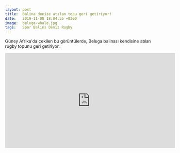 ```yaml
---
layout: post
title:  Balina denize atılan topu geri getiriyor!
date:   2019-11-08 18:04:55 +0300
image:  beluga-whale.jpg
tags:   Spor Balina Deniz Rugby 
---
```

Güney Afrika'da çekilen bu görüntülerde, Beluga balinası kendisine atılan rugby topunu geri getiriyor.
<iframe width="560" height="315" src="https://www.youtube.com/embed/QRoDPgWUy7Y" frameborder="0" allow="accelerometer; autoplay; encrypted-media; gyroscope; picture-in-picture" allowfullscreen></iframe>

